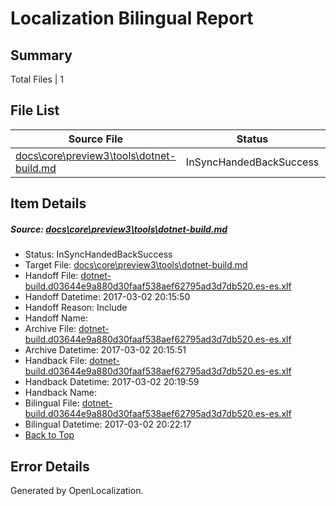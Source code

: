 # <a name='report-top'></a> Localization Bilingual Report

## Summary
 Total Files | 1

## File List
 Source File | Status | Details 
 ----------- | ------ | ------- 
 [docs\core\preview3\tools\dotnet-build.md](https://github.com/dotnet/docs/blob/db8e3cea228e6c14fe2a546c9098910f82101925/docs/core/preview3/tools/dotnet-build.md) | InSyncHandedBackSuccess | [Details](#fe04148957606a14b499c5e4175368ec5416b08063)

## Item Details
##### <a name='fe04148957606a14b499c5e4175368ec5416b08063'></a> Source: [docs\core\preview3\tools\dotnet-build.md](https://github.com/dotnet/docs/blob/db8e3cea228e6c14fe2a546c9098910f82101925/docs/core/preview3/tools/dotnet-build.md)
* Status: InSyncHandedBackSuccess
* Target File: [docs\core\preview3\tools\dotnet-build.md](https://github.com/dotnet/docs.es-es/blob/0c83048a420dbb2b737a0709a0d5009772ecbb15/docs/core/preview3/tools/dotnet-build.md)
* Handoff File: [dotnet-build.d03644e9a880d30faaf538aef62795ad3d7db520.es-es.xlf](https://github.com/dotnet/docs.handoff/blob/a3a48ad0adaea13a65579b6af47410dc3889cb81/ol-handoff/dotnet/docs.es-es/master/dotnet-core/dotnet-build.d03644e9a880d30faaf538aef62795ad3d7db520.es-es.xlf)
* Handoff Datetime: 2017-03-02 20:15:50
* Handoff Reason: Include
* Handoff Name: 
* Archive File: [dotnet-build.d03644e9a880d30faaf538aef62795ad3d7db520.es-es.xlf](https://github.com/dotnet/docs.handoff/blob/7028ecd66316ece187bf1edcc3e9277641a860e8/ol-archive/dotnet/docs.es-es/master/dotnet-core/dotnet-build.d03644e9a880d30faaf538aef62795ad3d7db520.es-es.xlf)
* Archive Datetime: 2017-03-02 20:15:51
* Handback File: [dotnet-build.d03644e9a880d30faaf538aef62795ad3d7db520.es-es.xlf](https://github.com/dotnet/docs.handback/blob/b955fbf0c67eb5c5ff0f2a9054580d659a7c409b/ol-handback/dotnet/docs.es-es/master/dotnet-core/dotnet-build.d03644e9a880d30faaf538aef62795ad3d7db520.es-es.xlf)
* Handback Datetime: 2017-03-02 20:19:59
* Handback Name: 
* Bilingual File: [dotnet-build.d03644e9a880d30faaf538aef62795ad3d7db520.es-es.xlf](https://github.com/dotnet/docs.handback/blob/b955fbf0c67eb5c5ff0f2a9054580d659a7c409b/ol-handback/dotnet/docs.es-es/master/dotnet-core/dotnet-build.d03644e9a880d30faaf538aef62795ad3d7db520.es-es.xlf)
* Bilingual Datetime: 2017-03-02 20:22:17
* [Back to Top](#report-top)


## Error Details

Generated by OpenLocalization.
